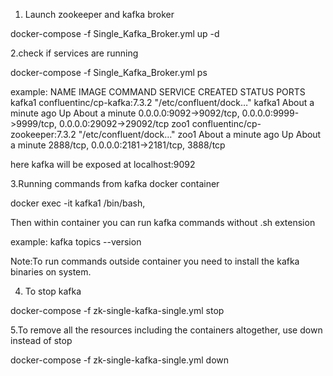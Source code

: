 1. Launch zookeeper and kafka broker

docker-compose -f Single_Kafka_Broker.yml up -d

2.check if services are running

docker-compose -f Single_Kafka_Broker.yml ps

example: 
NAME                IMAGE                             COMMAND                  SERVICE             CREATED              STATUS              PORTS
kafka1              confluentinc/cp-kafka:7.3.2       "/etc/confluent/dock…"   kafka1              About a minute ago   Up About a minute   0.0.0.0:9092->9092/tcp, 0.0.0.0:9999->9999/tcp, 0.0.0.0:29092->29092/tcp
zoo1                confluentinc/cp-zookeeper:7.3.2   "/etc/confluent/dock…"   zoo1                About a minute ago   Up About a minute   2888/tcp, 0.0.0.0:2181->2181/tcp, 3888/tcp

here kafka will be exposed at localhost:9092

3.Running commands from kafka docker container

docker exec -it kafka1 /bin/bash, 

Then within container you can run kafka commands without .sh extension

example: kafka topics --version

Note:To run commands outside container you need to install the kafka binaries on system.

4. To stop kafka

docker-compose -f zk-single-kafka-single.yml stop

5.To remove all the resources including the containers altogether, use down instead of stop

docker-compose -f zk-single-kafka-single.yml down
